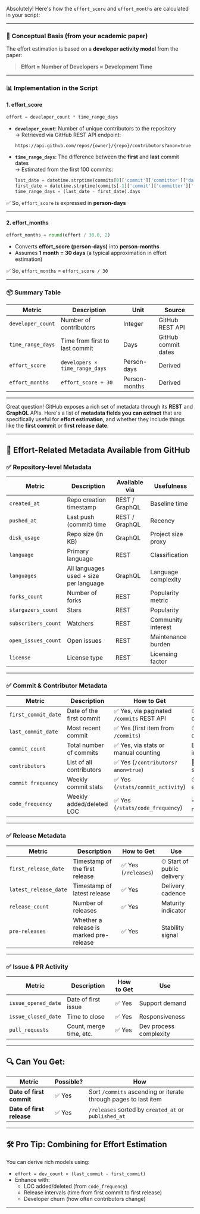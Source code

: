 Absolutely! Here's how the `effort_score` and `effort_months` are calculated in your script:

---

### 🧠 **Conceptual Basis (from your academic paper)**

The effort estimation is based on a **developer activity model** from the paper:

> **Effort = Number of Developers × Development Time**

---

### 📊 **Implementation in the Script**

#### 1. **effort_score**
```python
effort = developer_count * time_range_days
```

- **`developer_count`**: Number of unique contributors to the repository  
  → Retrieved via GitHub REST API endpoint:
  ```
  https://api.github.com/repos/{owner}/{repo}/contributors?anon=true
  ```

- **`time_range_days`**: The difference between the **first** and **last** commit dates  
  → Estimated from the first 100 commits:
  ```python
  last_date = datetime.strptime(commits[0]['commit']['committer']['date'], ...)
  first_date = datetime.strptime(commits[-1]['commit']['committer']['date'], ...)
  time_range_days = (last_date - first_date).days
  ```

✅ So, `effort_score` is expressed in **person-days**

---

#### 2. **effort_months**
```python
effort_months = round(effort / 30.0, 2)
```

- Converts **effort_score (person-days)** into **person-months**
- Assumes **1 month = 30 days** (a typical approximation in effort estimation)

✅ So, `effort_months` = `effort_score / 30`

---

### 📦 Summary Table

| Metric          | Description                                      | Unit         | Source             |
|------------------|--------------------------------------------------|---------------|---------------------|
| `developer_count` | Number of contributors                          | Integer       | GitHub REST API     |
| `time_range_days` | Time from first to last commit                  | Days          | GitHub commit dates |
| `effort_score`    | `developers × time_range_days`                  | Person-days   | Derived             |
| `effort_months`   | `effort_score ÷ 30`                             | Person-months | Derived             |

---


Great question! GitHub exposes a rich set of metadata through its **REST** and **GraphQL** APIs. Here's a list of **metadata fields you can extract** that are specifically useful for **effort estimation**, and whether they include things like the **first commit** or **first release date**.

---

## 🧩 **Effort-Related Metadata Available from GitHub**

### ✅ **Repository-level Metadata**
| Metric | Description | Available via | Usefulness |
|--------|-------------|----------------|------------|
| `created_at` | Repo creation timestamp | REST / GraphQL | Baseline time |
| `pushed_at` | Last push (commit) time | REST / GraphQL | Recency |
| `disk_usage` | Repo size (in KB) | GraphQL | Project size proxy |
| `language` | Primary language | REST | Classification |
| `languages` | All languages used + size per language | GraphQL | Language complexity |
| `forks_count` | Number of forks | REST | Popularity metric |
| `stargazers_count` | Stars | REST | Popularity |
| `subscribers_count` | Watchers | REST | Community interest |
| `open_issues_count` | Open issues | REST | Maintenance burden |
| `license` | License type | REST | Licensing factor |

---

### ✅ **Commit & Contributor Metadata**
| Metric | Description | How to Get | Use |
|--------|-------------|------------|-----|
| `first_commit_date` | Date of the first commit | ✅ Yes, via paginated `/commits` REST API | ⏱ Start of dev |
| `last_commit_date` | Most recent commit | ✅ Yes (first item from `/commits`) | ⏱ End of dev |
| `commit_count` | Total number of commits | ✅ Yes, via stats or manual counting | Effort indicator |
| `contributors` | List of all contributors | ✅ Yes (`/contributors?anon=true`) | 👤 Team size |
| `commit frequency` | Weekly commit stats | ✅ Yes (`/stats/commit_activity`) | ⏱ Active effort |
| `code_frequency` | Weekly added/deleted LOC | ✅ Yes (`/stats/code_frequency`) | 📈 SLOC metrics |

---

### ✅ **Release Metadata**
| Metric | Description | How to Get | Use |
|--------|-------------|------------|-----|
| `first_release_date` | Timestamp of the first release | ✅ Yes (`/releases`) | ⏱ Start of public delivery |
| `latest_release_date` | Timestamp of latest release | ✅ Yes | Delivery cadence |
| `release_count` | Number of releases | ✅ Yes | Maturity indicator |
| `pre-releases` | Whether a release is marked pre-release | ✅ Yes | Stability signal |

---

### ✅ **Issue & PR Activity**
| Metric | Description | How to Get | Use |
|--------|-------------|------------|-----|
| `issue_opened_date` | Date of first issue | ✅ Yes | Support demand |
| `issue_closed_date` | Time to close | ✅ Yes | Responsiveness |
| `pull_requests` | Count, merge time, etc. | ✅ Yes | Dev process complexity |

---

## 🔍 Can You Get:
| Metric                          | Possible? | How |
|---------------------------------|-----------|-----|
| **Date of first commit**        | ✅ Yes    | Sort `/commits` ascending or iterate through pages to last item |
| **Date of first release**       | ✅ Yes    | `/releases` sorted by `created_at` or `published_at` |

---

## 🛠 Pro Tip: Combining for Effort Estimation
You can derive rich models using:
- `effort = dev_count × (last_commit - first_commit)`
- Enhance with:
  - LOC added/deleted (from `code_frequency`)
  - Release intervals (time from first commit to first release)
  - Developer churn (how often contributors change)

---



